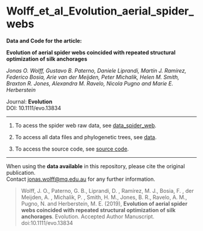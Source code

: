 # Wolff_et_al_Evolution_aerial_spider_webs

__Data and Code for the article:__  

__Evolution of aerial spider webs coincided with repeated structural optimization of silk anchorages__
  
_Jonas O. Wolff, Gustavo B. Paterno, Daniele Liprandi, Martín J. Ramírez, Federico Bosia, Arie van der Meijden, Peter Michalik, Helen M. Smith, Braxton R. Jones, Alexandra M. Ravelo, Nicola Pugno and Marie E. Herberstein_  
  
Journal: __Evolution__  
DOI: 10.1111/evo.13834  

***

1. To acess the spider web raw data, see [data_spider_web](https://github.com/paternogbc/wolff_et_al_Evolution_aerial_spider_webs/blob/master/data/data_spider_web.csv).

2. To access all data files and phylogenetic trees, see [data](https://github.com/paternogbc/wolff_et_al_Evolution_aerial_spider_webs/tree/master/data).

3. To access the source code, see [source code](https://github.com/paternogbc/wolff_et_al_Evolution_aerial_spider_webs/tree/master/source%20code).


***
When using the __data available__ in this repository, please cite the original publication.  
Contact jonas.wolff@mq.edu.au for any further information.  

> Wolff, J. O., Paterno, G. B., Liprandi, D. , Ramírez, M. J., Bosia, F. , der Meijden, A. , Michalik, P. , Smith, H. M., Jones, B. R., Ravelo, A. M., Pugno, N. and Herberstein, M. E. (2019), __Evolution of aerial spider webs coincided with repeated structural optimization of silk anchorages__. Evolution. Accepted Author Manuscript. doi:10.1111/evo.13834
